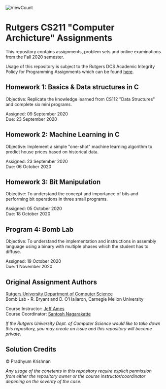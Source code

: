 ![ViewCount](https://views.whatilearened.today/views/github/pradhyumk/cs211.svg)

# Rutgers CS211 "Computer Archicture" Assignments  
This repository contains assignments, problem sets and online examinations from the Fall 2020 semester.

Usage of this repository is subject to the Rutgers DCS Academic Integrity Policy for Programming Assignments which can be found [here](https://www.cs.rutgers.edu/academics/undergraduate/academic-integrity-policy/programming-assignments).

## Homework 1: Basics & Data structures in C
Objective: Replicate the knowledge learned from CS112 "Data Structures" and complete six mini programs.

Assigned: 09 September 2020  
Due: 23 September 2020  

## Homework 2: Machine Learning in C
Objective: Implement a simple "one-shot" machine learning algorithm to predict house prices based on historical data.

Assigned: 23 September 2020  
Due: 06 October 2020  

## Homework 3: Bit Manipulation
Objective: To understand the concept and importance of bits and performing bit operations in three small programs.

Assigned: 05 October 2020  
Due: 18 October 2020  

## Program 4: Bomb Lab
Objective: To understand the implementation and instructions in assembly language using a binary with multiple phases which the student has to diffuse. 

Assigned: 19 October 2020  
Due: 1 November 2020    

## Original Assignment Authors
[Rutgers University Department of Computer Science](https://www.cs.rutgers.edu/)  
Bomb Lab - R. Bryant and D. O'Hallaron, Carnegie Mellon University  

Course Instructor: [Jeff Ames](mailto:jca105@cs.rutgers.edu)  
Course Coordinator: [Santosh Nagarakatte](mailto:santosh.nagarakatte@cs.rutgers.edu)  

*If the Rutgers University Dept. of Computer Science would like to take down this repository, you may create an issue and this repository will become private.*

## Solution Credits
© Pradhyum Krishnan  

*Any usage of the conetents in this repository require explicit permission from either the repository owner or the course instructor/coordinator depening on the severity of the case.*